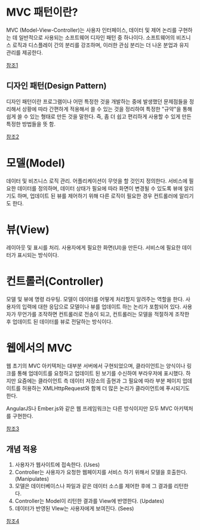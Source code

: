 # MVC 패턴이란?
MVC (Model-View-Controller)는 사용자 인터페이스, 데이터 및 제어 논리를 구현하는 데 일반적으로 사용되는 소프트웨어 디자인 패턴 중 하나이다. 소프트웨어의 비즈니스 로직과 디스플레이 간의 분리를 강조하며, 이러한 관심 분리는 더 나온 분업과 유지 관리를 제공한다.

[참조1](https://developer.mozilla.org/en-US/docs/Glossary/MVC)

## 디자인 패턴(Design Pattern)
디자인 패턴이란 프로그램이나 어떤 특정한 것을 개발하는 중에 발생했던 문제점들을 정리해서 상황에 따라 간편하게 적용해서 쓸 수 있는 것을 정리하여 특정한 "규약"을 통해 쉽게 쓸 수 있는 형태로 만든 것을 말한다. 즉, 좀 더 쉽고 편리하게 사용할 수 있게 만든 특정한 방법들을 뜻 함.

[참조2](https://gmlwjd9405.github.io/2018/07/06/design-pattern.html)

# 모델(Model)
데이터 및 비즈니스 로직 관리. 어플리케이션이 무엇을 할 것인지 정의한다. 서비스에 필요한 데이터를 정의하며, 데이터 상태가 필요에 따라 화면이 변경될 수 있도록 뷰에 알리기도 하며, 업데이트 된 뷰를 제어하기 위해 다른 로직이 필요한 경우 컨트롤러에 알리기도 한다.

# 뷰(View)
레이아웃 및 표시를 처리. 사용자에게 필요한 화면(UI)을 만든다. 서비스에 필요한 데이터가 표시되는 방식이다.

# 컨트롤러(Controller)
모델 및 뷰에 명령 라우팅. 모델이 데이터를 어떻게 처리할지 알려주는 역할을 한다. 사용자의 입력에 대한 응답으로 모델이나 뷰를 업데이트 하는 논리가 포함되어 있다. 사용자가 무언가를 조작하면 컨트롤러로 전송이 되고, 컨트롤러는 모델을 적절하게 조작한 후 업데이트 된 데이터를 뷰로 전달하는 방식이다.

# 웹에서의 MVC
웹 초기의 MVC 아키텍처는 대부분 서버에서 구현되었으며, 클라이언트는 양식이나 링크를 통해 업데이트를 요청하고 업데이트 된 보기를 수신하여 부라우저에 표시했다. 하지만 요즘에는 클라이언트 측 데이터 저장소의 출현과 그 필요에 따라 부분 페이지 업데이트를 허용하는 XMLHttpRequest와 함께 더 많은 논리가 클라이언트에 푸시되기도 한다.

AngularJS나 Ember.js와 같은 웹 프레임워크는 다른 방식이지만 모두 MVC 아키텍처를 구현한다.

[참조3](https://tecoble.techcourse.co.kr/post/2021-04-26-mvc/)

## 개념 적용
1. 사용자가 웹사이트에 접속한다. (Uses)
2. Controller는 사용자가 요청한 웹페이지를 서비스 하기 위해서 모델을 호출한다. (Manipulates)
3. 모델은 데이터베이스나 파일과 같은 데이터 소스를 제어한 후에 그 결과를 리턴한다.
4. Controller는 Model이 리턴한 결과를 View에 반영한다. (Updates)
5. 데이터가 반영된 VIew는 사용자에게 보여진다. (Sees)

[참조4](https://opentutorials.org/course/697/3828)